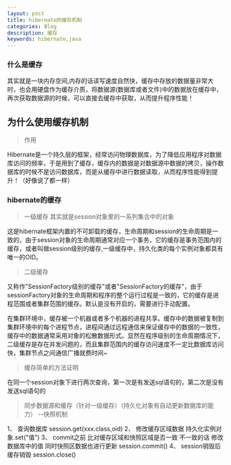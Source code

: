 ```yaml
---
layout: post
title: hibernate的缓存机制
categories: Blog
description: 缓存
keywords: hibernate,java
---
```


### 什么是缓存

其实就是一块内存空间,内存的话读写速度自然快，缓存中存放的数据量非常大时，也会用硬盘作为缓存介质，将数据源(数据库或者文件)中的数据放在缓存中，再次获取数据源的时候，可以直接去缓存中获取，从而提升程序性能！




## 为什么使用缓存机制

> 作用

Hibernate是一个持久层的框架，经常访问物理数据库，为了降低应用程序对数据库访问的频率，于是用到了缓存，缓存内的数据是对数据源中数据的拷贝，操作数据库的时候不是访问数据库，而是从缓存中进行数据读取，从而程序性能得到提升！（好像说了都一样）

### hibernate的缓存

>一级缓存
其实就是session对象里的一系列集合中的对象

这是hibernate框架内置的不可卸载的缓存，生命周期和session的生命周期是一致的，由于session对象的生命周期通常对应一个事务，它的缓存是事务范围内的缓存，或者叫做session级别的缓存,一级缓存中，持久化类的每个实例对象都具有唯一的OID。

>二级缓存

又称作"SessionFactory级别的缓存"或者"SessionFactory的缓存"，由于sessionFactory对象的生命周期和程序的整个运行过程是一致的，它的缓存是进程范围或者集群范围的缓存。默认是没有开启的，需要进行手动配置。

在集群环境中，缓存被一个机器或者多个机器的进程共享。缓存中的数据被复制到集群环境中的每个进程节点，进程间通过远程通信来保证缓存中的数据的一致性，缓存中的数据通常采用对象的松散数据形式。显然在程序级别的生命周期情况下，二级缓存是存在并发问题的，而且集群范围内的缓存访问速度不一定比数据库访问快，集群节点之间通信广播就费时间~

>缓存简单的方法证明

在同一个session对象下进行两次查询，第一次是有发送sql语句的，第二次是没有发送sql语句的


>同步数据源和缓存（针对一级缓存）（持久化对象有自动更新数据库的能力）
--快照机制


1、 查询数据库  session.get(xxx.class,oid)
2、 修改缓存区域数据 持久化实例对象.set("值")
3、 commit之前  比对缓存区域和快照区域是否一致  不一致的话 修改数据库中的值 同时快照区数据也进行更新  session.commit()
4、 session销毁后 缓存销毁 session.close()



